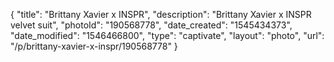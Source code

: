 {
    "title": "Brittany Xavier x INSPR",
    "description": "Brittany Xavier x INSPR velvet suit",
    "photoId": "190568778",
    "date_created": "1545434373",
    "date_modified": "1546466800",
    "type": "captivate",
    "layout": "photo",
    "url": "\/p\/brittany-xavier-x-inspr\/190568778"
}